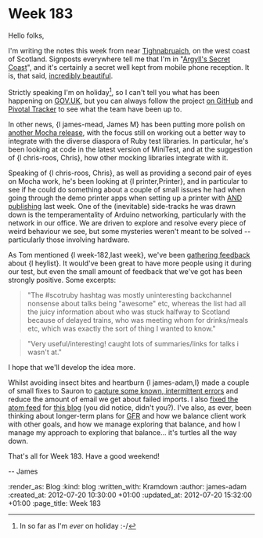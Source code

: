 Week 183
========

Hello folks,

I'm writing the notes this week from near [Tighnabruaich](http://upload.wikimedia.org/wikipedia/commons/4/4a/Tighnabruaich.ogg), on the west coast of Scotland. Signposts everywhere tell me that I'm in "[Argyll's Secret Coast](http://www.argyllsecretcoast.co.uk/)", and it's certainly a secret well kept from mobile phone reception. It is, that said, [incredibly beautiful](http://www.panoramio.com/photo/38419874).

Strictly speaking I'm on holiday[^holiday], so I can't tell you what has been happening on [GOV.UK](/government-single-domain), but you can always follow the project [on GitHub](https://github.com/alphagov/whitehall) and [Pivotal Tracker](https://www.pivotaltracker.com/projects/367813) to see what the team have been up to.

In other news, {l james-mead, James M} has been putting more polish on [another Mocha release](https://rubygems.org/gems/mocha/versions/0.12.1), with the focus still on working out a better way to integrate with the diverse diaspora of Ruby test libraries. In particular, he's been looking at code in the latest version of MiniTest, and at the suggestion of {l chris-roos, Chris}, how other mocking libraries integrate with it.

Speaking of {l chris-roos, Chris}, as well as providing a second pair of eyes on Mocha work, he's been looking at {l printer,Printer}, and in particular to see if he could do something about a couple of small issues he had when going through the demo printer apps when setting up a printer with [AND publishing](http://www.andpublishing.org/) last week. One of the (inevitable) side-tracks he was drawn down is the temperamentality of Arduino networking, particularly with the network in our office. We are driven to explore and resolve every piece of weird behaviour we see, but some mysteries weren't meant to be solved -- particularly those involving hardware.

As Tom mentioned {l week-182,last week}, we've been [gathering feedback](https://docs.google.com/a/gofreerange.com/spreadsheet/viewform?formkey=dEl5emNJUGlOWVNEaENuWFZsTHJMdXc6MQ#gid=0) about {l heylist}. It would've been great to have more people using it during our test, but even the small amount of feedback that we've got has been strongly positive. Some excerpts:

> "The #scotruby hashtag was mostly uninteresting backchannel nonsense about talks being "awesome" etc, whereas the list had all the juicy information about who was stuck halfway to Scotland because of delayed trains, who was meeting whom for drinks/meals etc, which was exactly the sort of thing I wanted to know."

> "Very useful/interesting! caught lots of summaries/links for talks i wasn't at."

I hope that we'll develop the idea more.

Whilst avoiding insect bites and heartburn {l james-adam,I} made a couple of small fixes to Sauron to [capture some known, intermittent errors](https://github.com/freerange/sauron/compare/31aafd77ab6e6223da2965b6e789bf10d061ba8f...f676126250c6c0fc5f260990f43dde948a056ab4) and reduce the amount of email we get about failed imports. I also [fixed the atom feed](https://github.com/freerange/site/commit/4be0aa2d6b0217982f156d2aba2673e6557839dc) for [this blog](/blog) (you did notice, didn't you?). I've also, as ever, been thinking about longer-term plans for [GFR](/) and how we balance client work with other goals, and how we manage exploring that balance, and how I manage my approach to exploring that balance... it's turtles all the way down.


That's all for Week 183. Have a good weekend!

-- James

[^holiday]: In so far as I'm *ever* on holiday :-/

:render_as: Blog
:kind: blog
:written_with: Kramdown
:author: james-adam
:created_at: 2012-07-20 10:30:00 +01:00
:updated_at: 2012-07-20 15:32:00 +01:00
:page_title: Week 183
